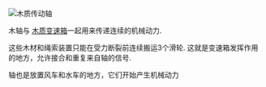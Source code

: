 ![木质传动轴](block:betterwithmods:wooden_axle)

木轴与 [木质变速箱](wooden_gearbox.md)一起用来传递连续的机械动力.

这些木材和绳索装置只能在受力断裂前连续搬运3个滑轮.
这就是变速箱发挥作用的地方，允许接合和重复来自轴的信号.

轴也是放置风车和水车的地方，它们开始产生机械动力
  